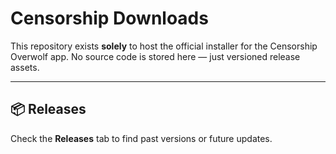 # Censorship Downloads

This repository exists **solely** to host the official installer for the Censorship Overwolf app. No source code is stored here — just versioned release assets.

---

## 📦 Releases

Check the **Releases** tab to find past versions or future updates.
